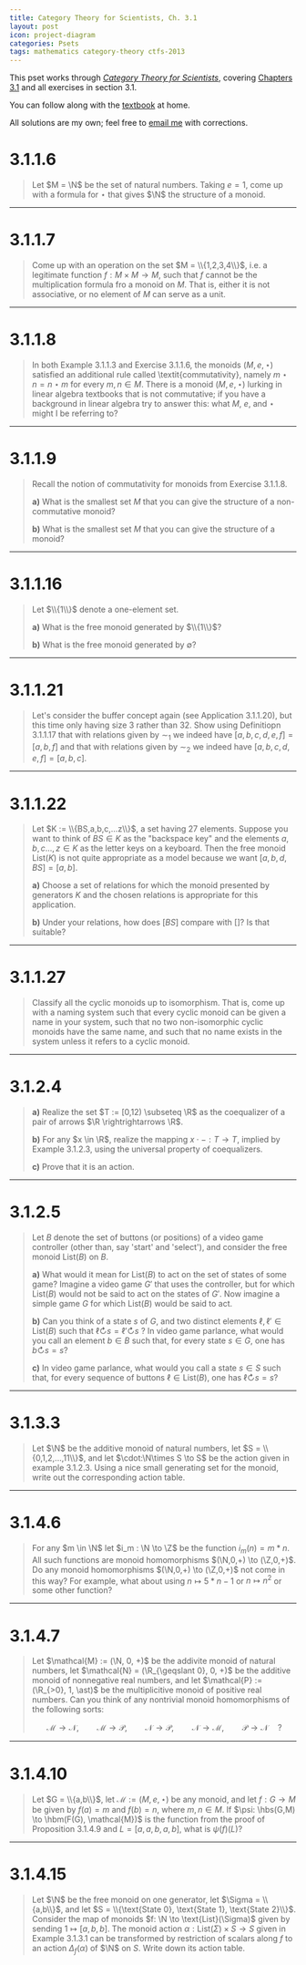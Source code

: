```yaml
---
title: Category Theory for Scientists, Ch. 3.1
layout: post
icon: project-diagram
categories: Psets
tags: mathematics category-theory ctfs-2013
---
```


This pset works through [_Category Theory for Scientists_][1], covering
[Chapters 3.1][2] and all exercises in section 3.1.

You can follow along with the [textbook][3] at home. 

All solutions are my own; feel free to [email me](james.adam.buckland@gmail.com)
with corrections.

[1]: https://ocw.mit.edu/courses/mathematics/18-s996-category-theory-for-scientists-spring-2013/index.htm
[2]: https://ocw.mit.edu/courses/mathematics/18-s996-category-theory-for-scientists-spring-2013/textbook/MIT18_S996S13_chapter2.pdf
[3]: https://ocw.mit.edu/courses/mathematics/18-s996-category-theory-for-scientists-spring-2013/textbook/

# 3.1.1.6 

> Let $M = \N$ be the set of natural numbers. Taking $e=1$, come up with a formula
> for $\star$ that gives $\N$ the structure of a monoid.

<hr/>

# 3.1.1.7 

> Come up with an operation on the set $M = \\{1,2,3,4\\}$, i.e. a legitimate
> function $f: M \times M \to M$, such that $f$ cannot be the multiplication
> formula fro a monoid on $M$. That is, either it is not associative, or no
> element of $M$ can serve as a unit.

<hr/>

# 3.1.1.8 

> In both Example 3.1.1.3 and Exercise 3.1.1.6, the monoids $(M,e,\star)$
> satisfied an additional rule called \textit{commutativity}, namely $m\star n =
> n\star m$ for every $m,n \in M$. There is a monoid $(M, e, \star)$ lurking in
> linear algebra textbooks that is not commutative; if you have a background in
> linear algebra try to answer this: what $M$, $e$, and $\star$ might I be
> referring to?

<hr/>

# 3.1.1.9 

> Recall the notion of commutativity for monoids from Exercise 3.1.1.8.
> 
> **a)** What is the smallest set $M$ that you can give the structure of a
> non-commutative monoid?
> 
> **b)** What is the smallest set $M$ that you can give the structure of a
> monoid?

<hr/>

# 3.1.1.16 

> Let $\\{1\\}$ denote a one-element set.
> 
> **a)** What is the free monoid generated by $\\{1\\}$?
>
> **b)** What is the free monoid generated by $\emptyset$?

<hr/>

# 3.1.1.21 

> Let's consider the buffer concept again (see Application 3.1.1.20), but this
> time only having size 3 rather than 32. Show using Definitiopn 3.1.1.17 that
> with relations given by $\sim_1$ we indeed have $[a,b,c,d,e,f] = [a,b,f]$ and
> that with relations given by $\sim_2$ we indeed have $[a,b,c,d,e,f] = [a,b,c]$.

<hr/>

# 3.1.1.22 

> Let $K := \\{BS,a,b,c,...z\\}$, a set having 27 elements. Suppose you want to
> think of $BS \in K$ as the "backspace key" and the elements $a,b,c...,z\in K$ as
> the letter keys on a keyboard. Then the free monoid $\text{List}(K)$ is not
> quite appropriate as a model because we want $[a,b,d,BS] = [a,b]$.
> 
> **a)** Choose a set of relations for which the monoid presented by generators
> $K$ and the chosen relations is appropriate for this application.
> 
> **b)** Under your relations, how does $[BS]$ compare with $[]$? Is that
> suitable?

<hr/>

# 3.1.1.27 

> Classify all the cyclic monoids up to isomorphism. That is, come up with a
> naming system such that every cyclic monoid can be given a name in your
> system, such that no two non-isomorphic cyclic monoids have the same name, and
> such that no name exists in the system unless it refers to a cyclic monoid.

<hr/>

# 3.1.2.4 

> **a)** Realize the set $T := [0,12) \subseteq \R$ as the coequalizer of a pair
> of arrows $\R \rightrightarrows \R$.
>
> **b)** For any $x \in \R$, realize the mapping $x \cdot - : T \to T$, implied
> by Example 3.1.2.3, using the universal property of coequalizers.
>
> **c)** Prove that it is an action.

<hr/>

# 3.1.2.5 

> Let $B$ denote the set of buttons (or positions) of a video game controller
> (other than, say 'start' and 'select'), and consider the free monoid
> $\text{List}(B)$ on $B$.
> 
> **a)** What would it mean for $\text{List}(B)$ to act on the set of states of
> some game? Imagine a video game $G'$ that uses the controller, but for which
> $\text{List}(B)$ would not be said to act on the states of $G'$. Now imagine a
> simple game $G$ for which $\text{List}(B)$ would be said to act.
>
> **b)** Can you think of a state $s$ of $G$, and two distinct elements $\ell,
> \ell' \in \text{List}(B)$ such that $\ell \circlearrowright s = \ell'
> \circlearrowright s$ ? In video game parlance, what would you call an element
> $b\in B$ such that, for every state $s \in G$, one has $b \circlearrowright s
> = s$?
>
> **c)** In video game parlance, what would you call a state $s \in S$ such
> that, for every sequence of buttons $\ell \in \text{List}(B)$, one has $\ell
> \circlearrowright s = s$?

<hr/>

# 3.1.3.3 

> Let $\N$ be the additive monoid of natural numbers, let $S =
> \\{0,1,2,...,11\\}$, and let $\cdot:\N\times S \to S$ be the action given in
> example 3.1.2.3. Using a nice small generating set for the monoid, write out
> the corresponding action table.

<hr/>

# 3.1.4.6 

> For any $m \in \N$ let $i_m : \N \to \Z$ be the function $i_m(n) = m \ast n$.
> All such functions are monoid homomorphisms $(\N,0,+) \to (\Z,0,+)$. Do any
> monoid homomorphisms $(\N,0,+) \to (\Z,0,+)$ not come in this way? For
> example, what about using $n \mapsto 5\ast n - 1$ or $n \mapsto n^2$ or some
> other function?

<hr/>

# 3.1.4.7 

> Let $\mathcal{M} := (\N, 0, +)$ be the addivite monoid of natural numbers, let
> $\mathcal{N} = (\R_{\geqslant 0}, 0, +)$ be the additive monoid of nonnegative
> real numbers, and let $\mathcal{P} := (\R_{>0}, 1, \ast)$ be the
> multiplicitive monoid of positive real numbers. Can you think of any
> nontrivial monoid homomorphisms of the following sorts:
> 
> $$ \mathcal{M}\to\mathcal{N},\qquad \mathcal{M}\to\mathcal{P},\qquad
> \mathcal{N}\to\mathcal{P},\qquad \mathcal{N}\to\mathcal{M},\qquad
> \mathcal{P}\to\mathcal{N} \quad ?  $$

<hr/>

# 3.1.4.10 

> Let $G = \\{a,b\\}$, let $\mathcal{M} := (M,e,\star)$ be any monoid, and let
> $f: G\to M$ be given by $f(a) = m$ and $f(b) = n$, where $m,n\in M$. If $\psi:
> \hbs(G,M) \to \hbm(F(G), \mathcal{M})$ is the function from the proof of
> Proposition 3.1.4.9 and $L = [a,a,b,a,b]$, what is $\psi(f)(L)$?

<hr/>

# 3.1.4.15 

> Let $\N$ be the free monoid on one generator, let $\Sigma = \\{a,b\\}$, and
> let $S = \\{\text{State 0}, \text{State 1}, \text{State 2}\\}$. Consider the
> map of monoids $f: \N \to \text{List}(\Sigma)$ given by sending $1 \mapsto
> [a,b,b]$.  The monoid action $\alpha: \text{List}(\Sigma) \times S \to S$
> given in Example 3.1.3.1 can be transformed by restriction of scalars along
> $f$ to an action $\Delta_f(\alpha)$ of $\N$ on $S$. Write down its action
> table.

